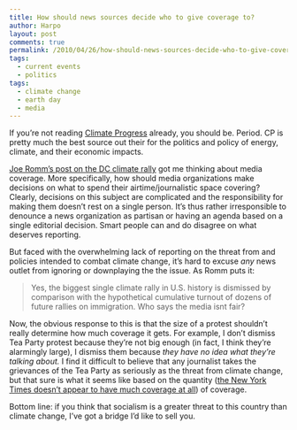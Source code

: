 ```yaml
---
title: How should news sources decide who to give coverage to?
author: Harpo
layout: post
comments: true
permalink: /2010/04/26/how-should-news-sources-decide-who-to-give-coverage-to/
tags:
  - current events
  - politics
tags:
  - climate change
  - earth day
  - media
---
```

If you&#8217;re not reading <a href="http://climateprogress.org/" target="_blank">Climate Progress</a> already, you should be. Period. CP is pretty much the best source out their for the politics and policy of energy, climate, and their economic impacts.

<a href="http://climateprogress.org/2010/04/26/100000-earth-day-rally-immigration/?utm_source=feedburner&utm_medium=feed&utm_campaign=Feed:+climateprogress/lCrX+(Climate+Progress)&utm_content=Google+Reader" target="_blank">Joe Romm&#8217;s post on the DC climate rally</a> got me thinking about media coverage. More specifically, how should media organizations make decisions on what to spend their airtime/journalistic space covering? Clearly, decisions on this subject are complicated and the responsibility for making them doesn&#8217;t rest on a single person. It&#8217;s thus rather irresponsible to denounce a news organization as partisan or having an agenda based on a single editorial decision. Smart people can and do disagree on what deserves reporting.

But faced with the overwhelming lack of reporting on the threat from and policies intended to combat climate change, it&#8217;s hard to excuse *any* news outlet from ignoring or downplaying the the issue. As Romm puts it:

> Yes, the biggest single climate rally in U.S. history is dismissed by comparison with the hypothetical cumulative turnout of dozens of future rallies on immigration. Who says the media isnt fair?

Now, the obvious response to this is that the size of a protest shouldn&#8217;t really determine how much coverage it gets. For example, I don&#8217;t dismiss Tea Party protest because they&#8217;re not big enough (in fact, I think they&#8217;re alarmingly large), I dismiss them because *they have no idea what they&#8217;re talking about.* I find it difficult to believe that any journalist takes the grievances of the Tea Party as seriously as the threat from climate change, but that sure is what it seems like based on the quantity (<a href="http://climateprogress.org/2010/04/26/100000-earth-day-rally-immigration/#comment-272107" target="_blank">the New York Times doesn&#8217;t appear to have much coverage at all</a>) of coverage.

Bottom line: if you think that socialism is a greater threat to this country than climate change, I&#8217;ve got a bridge I&#8217;d like to sell you.